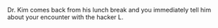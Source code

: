 Dr. Kim comes back from his lunch break and you immediately tell him about your encounter with the hacker L. 
